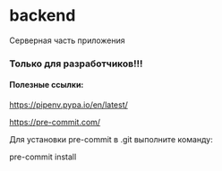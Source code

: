 # backend
Серверная часть приложения



### Только для разработчиков!!!

#### Полезные ссылки:

https://pipenv.pypa.io/en/latest/

https://pre-commit.com/

Для установки pre-commit в .git выполните команду:

pre-commit install
